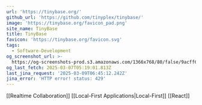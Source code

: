 ```yaml
---
url: 'https://tinybase.org/'
github_url: 'https://github.com/tinyplex/tinybase/'
image: 'https://tinybase.org/favicon_pad.png'
site_name: TinyBase
title: TinyBase
favicon: 'https://tinybase.org/favicon.svg'
tags:
  - Software-Development
og_screenshot_url: >-
  https://og-screenshots-prod.s3.amazonaws.com/1366x768/80/false/9acff6219921c86ad1e6c3aa03103f7ab99b25bec2d7f0e0b983e3960a7193d2.jpeg
og_last_fetch: 2025-03-07T05:19:01.813Z
last_jina_request: '2025-03-09T06:45:12.242Z'
jina_error: 'HTTP error! status: 429'
---
```


[[Realtime Collaboration]]
[[Local-First Applications|Local-First]]
[[React]]
